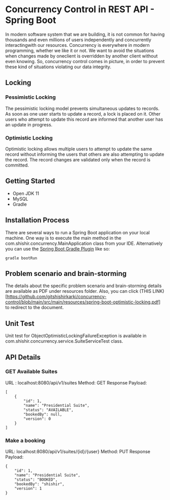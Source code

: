 # Concurrency Control in REST API - Spring Boot

In modern software system that we are building, it is not common for having thousands and even millions of users independently and concurrently interactingwith our resources. Concurrency is everywhere in modern programming, whether we like it or not. We want to avoid the situations when changes made by oneclient is overridden by another client without even knowing. So, concurrency control comes in picture, in order to prevent these kind of situations violating our data integrity.

## Locking 
### Pessimistic Locking
The pessimistic locking model prevents simultaneous updates to records. As soon as one user starts to update a record, a lock is placed on it. Other users who attempt to update this record are informed that another user has an update in progress.

### Optimistic Locking
Optimistic locking allows multiple users to attempt to update the same record without informing the users that others are also attempting to update the record. The record changes are validated only when the record is committed.

## Getting Started
- Open JDK 11
- MySQL
- Gradle 

## Installation Process
There are several ways to run a Spring Boot application on your local machine. One way is to execute the main method in the com.shishir.concurrency.MainApplication class from your IDE.
Alternatively you can use the [Spring Boot Gradle Plugin](https://docs.spring.io/spring-boot/docs/current/reference/html/build-tool-plugins.html#build-tool-plugins.gradle) like so:

```shell
gradle bootRun
```
## Problem scenario and brain-storming
The details about the specific problem scenario and brain-storming details are available as PDF under resources folder. Also, you can click (THIS LINK)[https://github.com/gitshishirkarki/concurrency-control/blob/main/src/main/resources/spring-boot-optimistic-locking.pdf] to redirect to the document.

## Unit Test
Unit test for ObjectOptimisticLockingFailureException is available in com.shishir.concurrency.service.SuiteServiceTest class.
## API Details
### GET Available Suites
URL : localhost:8080/api/v1/suites
Method: GET
Response Payload:
```shell script
[
    {
        "id": 1,
        "name": "Presidential Suite",
        "status": "AVAILABLE",
        "bookedBy": null,
        "version": 0
    }
]
```

### Make a booking
URL: localhost:8080/api/v1/suites/{id}/{user}
Method: PUT
Response Payload: 
```shell script
{
    "id": 1,
    "name": "Presidential Suite",
    "status": "BOOKED",
    "bookedBy": "shishir",
    "version": 1
}
```
